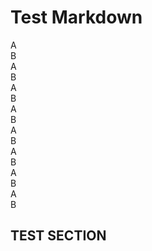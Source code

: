 Test Markdown
=============

A
<br>
B
<br>
A
<br>
B
<br>
A
<br>
B
<br>
A
<br>
B
<br>
A
<br>
B
<br>
A
<br>
B
<br>
A
<br>
B
<br>
A
<br>
B
<br>

## TEST SECTION
